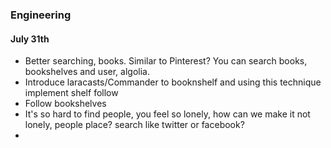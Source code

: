 ### Engineering


#### July 31th
- Better searching, books. Similar to Pinterest? You can search books, bookshelves and user, algolia.
- Introduce laracasts/Commander to booknshelf and using this technique implement shelf follow
- Follow bookshelves
- It's so hard to find people, you feel so lonely, how can we make it not lonely, people place? search like twitter or facebook?
- 